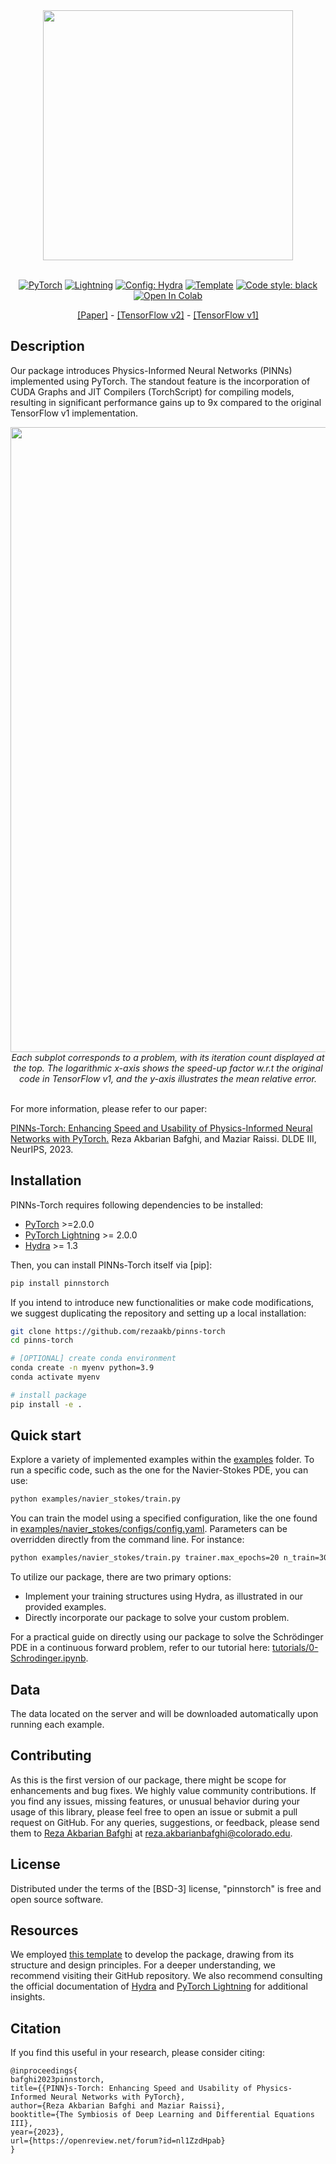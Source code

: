 <div align="center">

<img src="http://drive.google.com/uc?export=view&id=1Sqz8yYnij-7Vjl-4laOxBBCdhE0eDCDe" width="400">
</br>
</br>

<a href="https://pytorch.org/get-started/locally/"><img alt="PyTorch" src="https://img.shields.io/badge/PyTorch-ee4c2c?logo=pytorch&logoColor=white"></a>
<a href="https://pytorchlightning.ai/"><img alt="Lightning" src="https://img.shields.io/badge/-Lightning-792ee5?logo=pytorchlightning&logoColor=white"></a>
<a href="https://hydra.cc/"><img alt="Config: Hydra" src="https://img.shields.io/badge/Config-Hydra-89b8cd"></a>
<a href="https://github.com/ashleve/lightning-hydra-template"><img alt="Template" src="https://img.shields.io/badge/-Lightning--Hydra--Template-017F2F?style=flat&logo=github&labelColor=gray"></a>
[![Code style: black](https://img.shields.io/badge/code%20style-black-000000.svg)](https://github.com/psf/black)
[![Open In Colab](https://colab.research.google.com/assets/colab-badge.svg)](https://colab.research.google.com/github/rezaakb/pinns-torch/blob/main/tutorials/0-Schrodinger.ipynb)

<a href="https://openreview.net/forum?id=nl1ZzdHpab">[Paper]</a> - <a href="https://github.com/rezaakb/pinns-tf2">[TensorFlow v2]</a> - <a href="https://github.com/maziarraissi/PINNs">[TensorFlow v1]</a>
</div>

## Description

Our package introduces Physics-Informed Neural Networks (PINNs) implemented using PyTorch. The standout feature is the incorporation of CUDA Graphs and JIT Compilers (TorchScript) for compiling models, resulting in significant performance gains up to 9x compared to the original TensorFlow v1 implementation.

<div align="center">
<img src="http://drive.google.com/uc?export=view&id=1WVZSSQwFAyNAkSqNgvZqok2vkPhpoERy" width="1000">
</br>
<em>Each subplot corresponds to a problem, with its iteration count displayed at the
top. The logarithmic x-axis shows the speed-up factor w.r.t the original code in TensorFlow v1, and the y-axis illustrates the mean relative error.</em>
</div>
</br>


For more information, please refer to our paper:

<a href="https://openreview.net/forum?id=nl1ZzdHpab">PINNs-Torch: Enhancing Speed and Usability of Physics-Informed Neural Networks with PyTorch.</a> Reza Akbarian Bafghi, and Maziar Raissi. DLDE III, NeurIPS, 2023.

## Installation

PINNs-Torch requires following dependencies to be installed:

- [PyTorch](https://pytorch.org) >=2.0.0
- [PyTorch Lightning](https://lightning.ai/) >= 2.0.0
- [Hydra](https://hydra.cc/docs/intro/) >= 1.3

Then, you can install PINNs-Torch itself via \[pip\]:

```bash
pip install pinnstorch
```

If you intend to introduce new functionalities or make code modifications, we suggest duplicating the repository and setting up a local installation:

```bash
git clone https://github.com/rezaakb/pinns-torch
cd pinns-torch

# [OPTIONAL] create conda environment
conda create -n myenv python=3.9
conda activate myenv

# install package
pip install -e .
```

## Quick start

Explore a variety of implemented examples within the [examples](examples) folder. To run a specific code, such as the one for the Navier-Stokes PDE, you can use:

```bash
python examples/navier_stokes/train.py
```

You can train the model using a specified configuration, like the one found in [examples/navier_stokes/configs/config.yaml](examples/navier_stokes/configs/config.yaml). Parameters can be overridden directly from the command line. For instance:

```bash
python examples/navier_stokes/train.py trainer.max_epochs=20 n_train=3000
```

To utilize our package, there are two primary options:

- Implement your training structures using Hydra, as illustrated in our provided examples.
- Directly incorporate our package to solve your custom problem.

For a practical guide on directly using our package to solve the Schrödinger PDE in a continuous forward problem, refer to our tutorial here: [tutorials/0-Schrodinger.ipynb](tutorials/0-Schrodinger.ipynb).

## Data

The data located on the server and will be downloaded automatically upon running each example.

## Contributing

As this is the first version of our package, there might be scope for enhancements and bug fixes. We highly value community contributions. If you find any issues, missing features, or unusual behavior during your usage of this library, please feel free to open an issue or submit a pull request on GitHub. For any queries, suggestions, or feedback, please send them to [Reza Akbarian Bafghi](https://www.linkedin.com/in/rezaakbarian/) at [reza.akbarianbafghi@colorado.edu](mailto:reza.akbarianbafghi@colorado.edu).

## License

Distributed under the terms of the \[BSD-3\] license, "pinnstorch" is free and open source software.

## Resources

We employed [this template](https://github.com/ashleve/lightning-hydra-template) to develop the package, drawing from its structure and design principles. For a deeper understanding, we recommend visiting their GitHub repository. We also recommend consulting the official documentation of [Hydra](https://hydra.cc/docs/intro/) and [PyTorch Lightning](https://lightning.ai/) for additional insights.


## Citation
If you find this useful in your research, please consider citing:
```
@inproceedings{
bafghi2023pinnstorch,
title={{PINN}s-Torch: Enhancing Speed and Usability of Physics-Informed Neural Networks with PyTorch},
author={Reza Akbarian Bafghi and Maziar Raissi},
booktitle={The Symbiosis of Deep Learning and Differential Equations III},
year={2023},
url={https://openreview.net/forum?id=nl1ZzdHpab}
}
```
